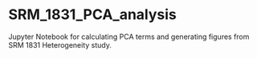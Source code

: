 # SRM_1831_PCA_analysis
Jupyter Notebook for calculating PCA terms and generating figures from SRM 1831 Heterogeneity study. 
